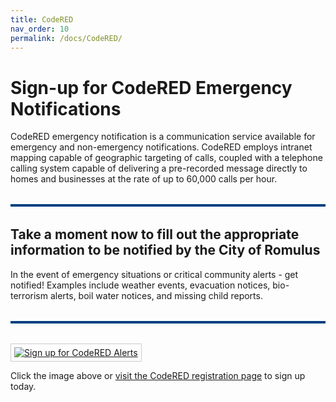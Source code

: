 ```yaml
---
title: CodeRED
nav_order: 10
permalink: /docs/CodeRED/
---
```


<!-- Google tag (gtag.js) -->
<script async src="https://www.googletagmanager.com/gtag/js?id=G-YD66KT4FWL"></script>
<script>
  window.dataLayer = window.dataLayer || [];
  function gtag(){dataLayer.push(arguments);}
  gtag('js', new Date());

  gtag('config', 'G-YD66KT4FWL');
</script>

# Sign-up for CodeRED Emergency Notifications

CodeRED emergency notification is a communication service available for emergency and non-emergency notifications. CodeRED employs intranet mapping capable of geographic targeting of calls, coupled with a telephone calling system capable of delivering a pre-recorded message directly to homes and businesses at the rate of up to 60,000 calls per hour.

<hr style="border: none; height: 4px; background-color: #004080; margin: 2rem 0;" />



## Take a moment now to fill out the appropriate information to be notified by the City of Romulus 
In the event of emergency situations or critical community alerts - get notified! Examples include weather events, evacuation notices, bio-terrorism alerts, boil water notices, and missing child reports.



<hr style="border: none; height: 4px; background-color: #004080; margin: 2rem 0;" />

<a href="https://public.coderedweb.com/CNE/en-US/2EF236C329EE" target="_blank" rel="noopener noreferrer">
  <img src="{{ '/assets/images/CodeRed-Image.png' | relative_url }}" alt="Sign up for CodeRED Alerts" style="max-width: 100%; height: auto; border: 1px solid #ccc; padding: 5px;">
</a>

<p>
  Click the image above or <a href="https://public.coderedweb.com/CNE/en-US/2EF236C329EE" target="_blank" rel="noopener noreferrer">visit the CodeRED registration page</a> to sign up today.
</p>

